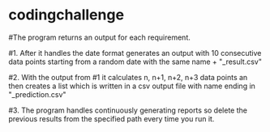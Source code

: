 # codingchallenge

#The program returns an output for each requirement.

#1. After it handles the date format generates an output with 10 consecutive data points starting from a random date with the same name + "_result.csv"

#2. With the output from #1 it calculates n, n+1, n+2, n+3 data points an then creates a list which is written in a csv output file with name ending in "_prediction.csv"

#3. The program handles continuously generating reports so delete the previous results from the specified path every time you run it.
